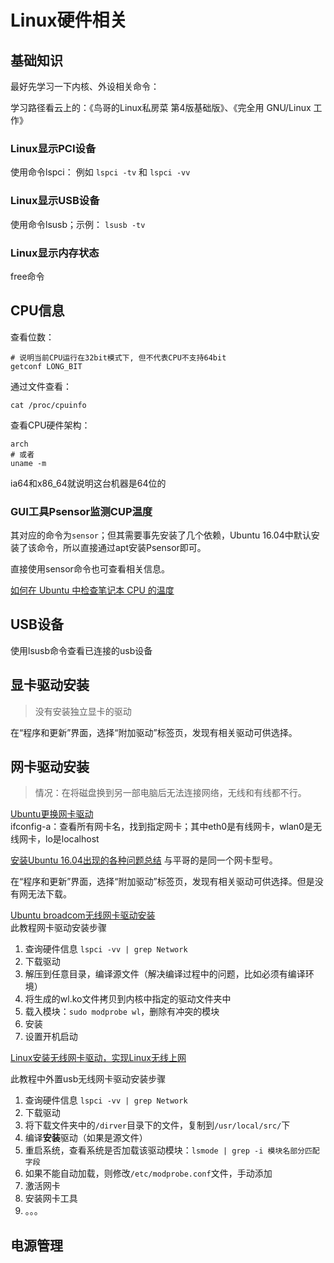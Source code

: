 # Linux硬件相关


## 基础知识

最好先学习一下内核、外设相关命令：  

学习路径看云上的：《鸟哥的Linux私房菜 第4版基础版》、《完全用 GNU/Linux 工作》

### Linux显示PCI设备
使用命令lspci： 例如 `lspci -tv`   和  `lspci -vv`

### Linux显示USB设备
使用命令lsusb；示例： `lsusb -tv`

### Linux显示内存状态
free命令




## CPU信息

查看位数：  
```
# 说明当前CPU运行在32bit模式下, 但不代表CPU不支持64bit
getconf LONG_BIT
```

通过文件查看： 
```
cat /proc/cpuinfo
```

查看CPU硬件架构：  
```
arch
# 或者
uname -m
```
ia64和x86_64就说明这台机器是64位的


### GUI工具Psensor监测CUP温度

其对应的命令为`sensor`；但其需要事先安装了几个依赖，Ubuntu 16.04中默认安装了该命令，所以直接通过apt安装Psensor即可。

直接使用sensor命令也可查看相关信息。


[如何在 Ubuntu 中检查笔记本 CPU 的温度](https://linux.cn/article-5682-1.html)  



## USB设备

使用lsusb命令查看已连接的usb设备



## 显卡驱动安装

> 没有安装独立显卡的驱动

在“程序和更新”界面，选择“附加驱动”标签页，发现有相关驱动可供选择。

## 网卡驱动安装

> 情况：在将磁盘换到另一部电脑后无法连接网络，无线和有线都不行。

[Ubuntu更换网卡驱动](http://www.linuxdiyf.com/linux/16286.html)  
ifconfig-a：查看所有网卡名，找到指定网卡；其中eth0是有线网卡，wlan0是无线网卡，lo是localhost

[安装Ubuntu 16.04出现的各种问题总结](http://www.linuxdiyf.com/linux/21471.html) 与平哥的是同一个网卡型号。


在“程序和更新”界面，选择“附加驱动”标签页，发现有相关驱动可供选择。但是没有网无法下载。

[Ubuntu broadcom无线网卡驱动安装](https://my.oschina.net/itblog/blog/221818)    
此教程网卡驱动安装步骤  

1. 查询硬件信息 `lspci -vv | grep Network`
2. 下载驱动
3. 解压到任意目录，编译源文件（解决编译过程中的问题，比如必须有编译环境）
4. 将生成的wl.ko文件拷贝到内核中指定的驱动文件夹中
5. 载入模块：`sudo modprobe wl`，删除有冲突的模块
6. 安装
7. 设置开机启动



[Linux安装无线网卡驱动，实现Linux无线上网](http://7392072.blog.51cto.com/7382072/1271559)    

此教程中外置usb无线网卡驱动安装步骤  

1. 查询硬件信息 `lspci -vv | grep Network`
2. 下载驱动
3. 将下载文件夹中的`/dirver`目录下的文件，复制到`/usr/local/src/`下
4. 编译**安装**驱动（如果是源文件）
5. 重启系统，查看系统是否加载该驱动模块：`lsmode | grep -i 模块名部分匹配字段`
6. 如果不能自动加载，则修改`/etc/modprobe.conf`文件，手动添加
7. 激活网卡
8. 安装网卡工具
9. 。。。



## 电源管理